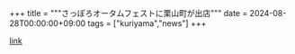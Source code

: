 +++
title = """さっぽろオータムフェストに栗山町が出店"""
date = 2024-08-28T00:00:00+09:00
tags = ["kuriyama","news"]
+++


[link](https://www.town.kuriyama.hokkaido.jp/soshiki/53/28644.html)
